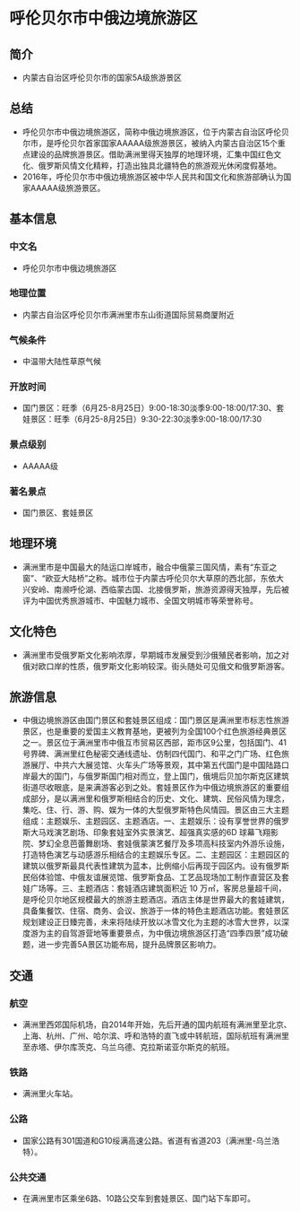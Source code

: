 # 呼伦贝尔市中俄边境旅游区
## 简介
- 内蒙古自治区呼伦贝尔市的国家5A级旅游景区
## 总结
- 呼伦贝尔市中俄边境旅游区，简称中俄边境旅游区，位于内蒙古自治区呼伦贝尔市，是呼伦贝尔首家国家AAAAA级旅游景区，被纳入内蒙古自治区15个重点建设的品牌旅游景区。借助满洲里得天独厚的地理环境，汇集中国红色文化、俄罗斯风情文化精粹，打造出独具北疆特色的旅游观光休闲度假基地。 
- 2016年，呼伦贝尔市中俄边境旅游区被中华人民共和国文化和旅游部确认为国家AAAAA级旅游景区。
## 基本信息
### 中文名
- 呼伦贝尔市中俄边境旅游区
### 地理位置
- 内蒙古自治区呼伦贝尔市满洲里市东山街道国际贸易商厦附近
### 气候条件
- 中温带大陆性草原气候
### 开放时间
- 国门景区：旺季（6月25-8月25日）9:00-18:30淡季9:00-18:00/17:30、套娃景区：旺季（6月25-8月25日）9:30-22:30淡季9:00-18:00/17:30
### 景点级别
- AAAAA级
### 著名景点
- 国门景区、套娃景区
## 地理环境
- 满洲里市是中国最大的陆运口岸城市，融合中俄蒙三国风情，素有“东亚之窗”、“欧亚大陆桥”之称。城市位于内蒙古呼伦贝尔大草原的西北部，东依大兴安岭、南濒呼伦湖、西临蒙古国、北接俄罗斯，旅游资源得天独厚，先后被评为中国优秀旅游城市、中国魅力城市、全国文明城市等荣誉称号。
## 文化特色
- 满洲里市受俄罗斯文化影响浓厚，早期城市发展受到沙俄殖民者影响，加之对俄对欧口岸的性质，俄罗斯文化影响较深。街头随处可见俄文和俄罗斯游客。
## 旅游信息
- 中俄边境旅游区由国门景区和套娃景区组成：国门景区是满洲里市标志性旅游景区，也是重要的爱国主义教育基地，更被列为全国100个红色旅游经典景区之一。景区位于满洲里市中俄互市贸易区西部，距市区9公里，包括国门、41号界碑、满洲里红色秘密交通线遗址、仿制四代国门、和平之门广场、红色旅游展厅、中共六大展览馆、火车头广场等景观，其中第五代国门是中国陆路口岸最大的国门，与俄罗斯国门相对而立，登上国门，俄境后贝加尔斯克区建筑街道尽收眼底，是来满游客必到之处。套娃景区作为中俄边境旅游区的重要组成部分，是以满洲里和俄罗斯相结合的历史、文化、建筑、民俗风情为理念，集吃、住、行、游、购、娱为一体的大型俄罗斯特色风情园。景区由三大主题组成：主题娱乐、主题园区、主题酒店。一、主题娱乐：设有享誉世界的俄罗斯大马戏演艺剧场、印象套娃室外实景演艺、超强真实感的6D 球幕飞翔影院、梦幻全息芭蕾舞剧场、套娃俄蒙演艺餐厅及多项高科技室内外游乐设施，打造特色演艺与动感游乐相结合的主题娱乐专区。二、主题园区：主题园区的建筑以俄罗斯最具代表性建筑为蓝本，比例缩小后再现于园区内。设有俄罗斯民俗体验馆、中俄友谊展览馆、俄罗斯食品、工艺品现场加工制作直营区及套娃广场等。三、主题酒店：套娃酒店建筑面积近 10 万㎡，客房总量超千间，是呼伦贝尔地区规模最大的旅游主题酒店。酒店主体是世界最大的套娃建筑，具备集餐饮、住宿、商务、会议、旅游于一体的特色主题酒店功能。套娃景区规划建设正日臻完善，未来将陆续开放以冰雪文化为主题的冰雪大世界，以深度游为主的自驾游营地等重要景点，为中俄边境旅游区打造“四季四景”成功破题，进一步完善5A景区功能布局，提升品牌景区影响力。
## 交通
### 航空
- 满洲里西郊国际机场，自2014年开始，先后开通的国内航班有满洲里至北京、上海、杭州、广州、哈尔滨、呼和浩特的直飞或中转航班，国际航班有满洲里至赤塔、伊尔库茨克、乌兰乌德、克拉斯诺亚尔斯克的航班。
### 铁路
- 满洲里火车站。
### 公路
- 国家公路有301国道和G10绥满高速公路。省道有省道203（满洲里-乌兰浩特）。
### 公共交通
- 在满洲里市区乘坐6路、10路公交车到套娃景区、国门站下车即可。